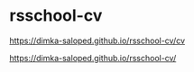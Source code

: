 # rsschool-cv
https://dimka-saloped.github.io/rsschool-cv/cv

https://dimka-saloped.github.io/rsschool-cv/
